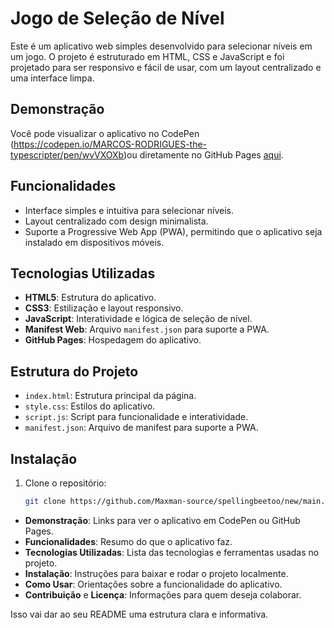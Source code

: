 # Jogo de Seleção de Nível

Este é um aplicativo web simples desenvolvido para selecionar níveis em um jogo. O projeto é estruturado em HTML, CSS e JavaScript e foi projetado para ser responsivo e fácil de usar, com um layout centralizado e uma interface limpa.

## Demonstração

Você pode visualizar o aplicativo no CodePen (https://codepen.io/MARCOS-RODRIGUES-the-typescripter/pen/wvVXOXb)ou diretamente no GitHub Pages [aqui](https://maxman-source.github.io/repositorio).

## Funcionalidades

- Interface simples e intuitiva para selecionar níveis.
- Layout centralizado com design minimalista.
- Suporte a Progressive Web App (PWA), permitindo que o aplicativo seja instalado em dispositivos móveis.

## Tecnologias Utilizadas
 
- **HTML5**: Estrutura do aplicativo.
- **CSS3**: Estilização e layout responsivo.
- **JavaScript**: Interatividade e lógica de seleção de nível.
- **Manifest Web**: Arquivo `manifest.json` para suporte a PWA.
- **GitHub Pages**: Hospedagem do aplicativo.

## Estrutura do Projeto

- `index.html`: Estrutura principal da página.
- `style.css`: Estilos do aplicativo.
- `script.js`: Script para funcionalidade e interatividade.
- `manifest.json`: Arquivo de manifest para suporte a PWA.

## Instalação

1. Clone o repositório:
   ```bash
   git clone https://github.com/Maxman-source/spellingbeetoo/new/main.git

- **Demonstração**: Links para ver o aplicativo em CodePen ou GitHub Pages.
- **Funcionalidades**: Resumo do que o aplicativo faz.
- **Tecnologias Utilizadas**: Lista das tecnologias e ferramentas usadas no projeto.
- **Instalação**: Instruções para baixar e rodar o projeto localmente.
- **Como Usar**: Orientações sobre a funcionalidade do aplicativo.
- **Contribuição** e **Licença**: Informações para quem deseja colaborar. 

Isso vai dar ao seu README uma estrutura clara e informativa.
